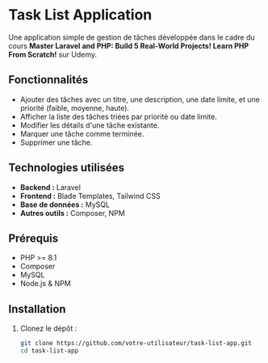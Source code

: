 # Task List Application

Une application simple de gestion de tâches développée dans le cadre du cours **Master Laravel and PHP: Build 5 Real-World Projects! Learn PHP From Scratch!** sur Udemy.

## Fonctionnalités

- Ajouter des tâches avec un titre, une description, une date limite, et une priorité (faible, moyenne, haute).
- Afficher la liste des tâches triées par priorité ou date limite.
- Modifier les détails d'une tâche existante.
- Marquer une tâche comme terminée.
- Supprimer une tâche.

## Technologies utilisées

- **Backend :** Laravel
- **Frontend :** Blade Templates, Tailwind CSS
- **Base de données :** MySQL
- **Autres outils :** Composer, NPM

## Prérequis

- PHP >= 8.1
- Composer
- MySQL
- Node.js & NPM

## Installation

1. Clonez le dépôt :
   ```bash
   git clone https://github.com/votre-utilisateur/task-list-app.git
   cd task-list-app
